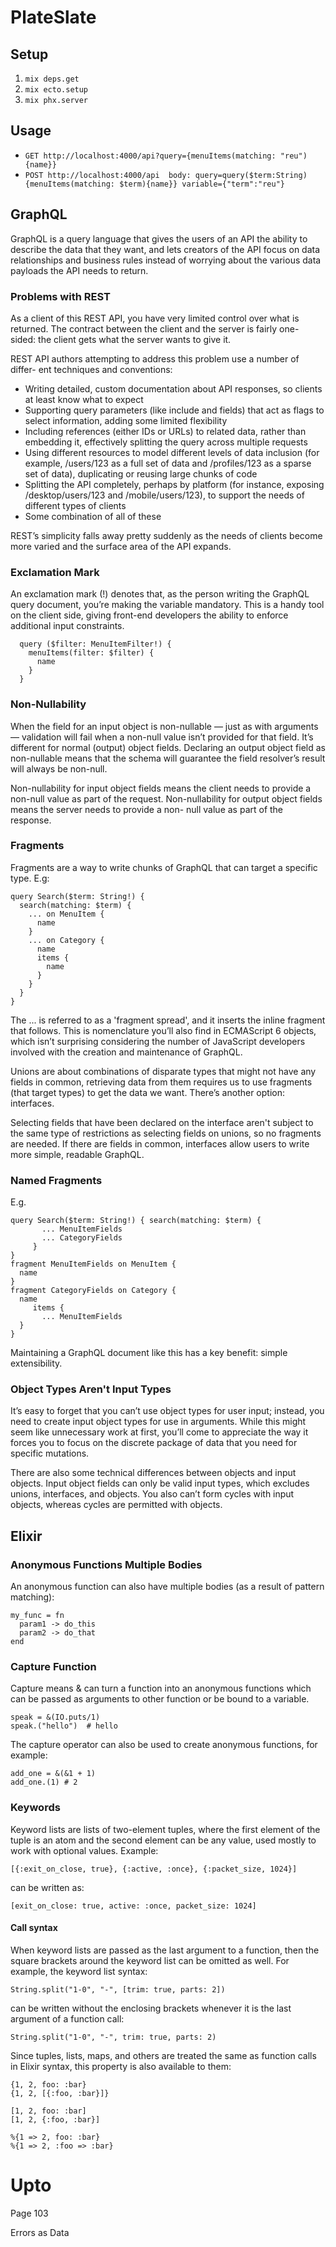# PlateSlate
## Setup
1. ```mix deps.get```
2. ```mix ecto.setup```
3. ```mix phx.server```

## Usage
* ```GET http://localhost:4000/api?query={menuItems(matching: "reu"){name}}```
* ```POST http://localhost:4000/api  body: query=query($term:String){menuItems(matching: $term){name}} variable={"term":"reu"}```

## GraphQL
GraphQL is a query language that gives the users of an API the ability to describe the data that they want, and lets creators of the API focus on data relationships and business rules instead of worrying about the various data payloads the API needs to return.

### Problems with REST
As a client of this REST API, you have very limited control over what is returned. The contract between the client and the server is fairly one- sided: the client gets what the server wants to give it.

REST API authors attempting to address this problem use a number of differ- ent techniques and conventions:
* Writing detailed, custom documentation about API responses, so clients at least know what to expect
* Supporting query parameters (like include and fields) that act as flags to select information, adding some limited flexibility
* Including references (either IDs or URLs) to related data, rather than embedding it, effectively splitting the query across multiple requests
* Using different resources to model different levels of data inclusion (for example, /users/123 as a full set of data and /profiles/123 as a sparse set of data), duplicating or reusing large chunks of code
* Splitting the API completely, perhaps by platform (for instance, exposing /desktop/users/123 and /mobile/users/123), to support the needs of different types of clients
* Some combination of all of these

REST’s simplicity falls away pretty suddenly as the needs of clients become more varied and the surface area of the API expands.

### Exclamation Mark
An exclamation mark (!) denotes that, as the person writing the GraphQL query document, you’re making the variable mandatory. This is a handy tool on the client side, giving front-end developers the ability to enforce additional input constraints.

```
  query ($filter: MenuItemFilter!) {
    menuItems(filter: $filter) {
      name
    }
  }
```

### Non-Nullability
When the field for an input object is non-nullable — just as with arguments — validation will fail when a non-null value isn’t provided for that field. It’s different for normal (output) object fields. Declaring an output object field as non-nullable means that the schema will guarantee the field resolver’s result will always be non-null.

Non-nullability for input object fields means the client needs to provide a non-null value as part of the request. Non-nullability for output object fields means the server needs to provide a non- null value as part of the response.

### Fragments
Fragments are a way to write chunks of GraphQL that can target a specific type. E.g:
```
query Search($term: String!) {
  search(matching: $term) {
    ... on MenuItem {
      name
    }
    ... on Category {
      name
      items {
        name
      }
    }
  }
}
```

The ... is referred to as a 'fragment spread', and it inserts the inline fragment that follows. This is nomenclature you’ll also find in ECMAScript 6 objects, which isn’t surprising considering the number of JavaScript developers involved with the creation and maintenance of GraphQL.

Unions are about combinations of disparate types that might not have any fields in common, retrieving data from them requires us to use fragments (that target types) to get the data we want. There’s another option: interfaces.

Selecting fields that have been declared on the interface aren't subject to the same type of restrictions as selecting fields on unions, so no fragments are needed. If there are fields in common, interfaces allow users to write more simple, readable GraphQL.

### Named Fragments
E.g.
```
query Search($term: String!) { search(matching: $term) {
       ... MenuItemFields
       ... CategoryFields
     }
}
fragment MenuItemFields on MenuItem {
  name
}
fragment CategoryFields on Category {
  name
     items {
       ... MenuItemFields
  }
}
```
Maintaining a GraphQL document like this has a key benefit: simple extensibility.

### Object Types Aren't Input Types
It’s easy to forget that you can’t use object types for user input; instead, you need to create input object types for use in arguments. While this might seem like unnecessary work at first, you’ll come to appreciate the way it forces you to focus on the discrete package of data that you need for specific mutations.

There are also some technical differences between objects and input objects. Input object fields can only be valid input types, which excludes unions, interfaces, and objects. You also can’t form cycles with input objects, whereas cycles are permitted with objects.


## Elixir
### Anonymous Functions Multiple Bodies
An anonymous function can also have multiple bodies (as a result of pattern matching):
```
my_func = fn
  param1 -> do_this
  param2 -> do_that
end
```

### Capture Function
Capture means & can turn a function into an anonymous functions which can be passed as arguments to other function or be bound to a variable.
```
speak = &(IO.puts/1)
speak.("hello")  # hello
```

The capture operator can also be used to create anonymous functions, for example:
```
add_one = &(&1 + 1)
add_one.(1) # 2
```

### Keywords
Keyword lists are lists of two-element tuples, where the first element of the tuple is an atom and the second element can be any value, used mostly to work with optional values.
Example:
```
[{:exit_on_close, true}, {:active, :once}, {:packet_size, 1024}]
```
can be written as:
```
[exit_on_close: true, active: :once, packet_size: 1024]
```

#### Call syntax
When keyword lists are passed as the last argument to a function, then the square brackets around the keyword list can be omitted as well. For example, the keyword list syntax:
```
String.split("1-0", "-", [trim: true, parts: 2])
```
can be written without the enclosing brackets whenever it is the last argument of a function call:
```
String.split("1-0", "-", trim: true, parts: 2)
```
Since tuples, lists, maps, and others are treated the same as function calls in Elixir syntax, this property is also available to them:
```
{1, 2, foo: :bar}
{1, 2, [{:foo, :bar}]}

[1, 2, foo: :bar]
[1, 2, {:foo, :bar}]

%{1 => 2, foo: :bar}
%{1 => 2, :foo => :bar}
```

# Upto

Page 103

Errors as Data
